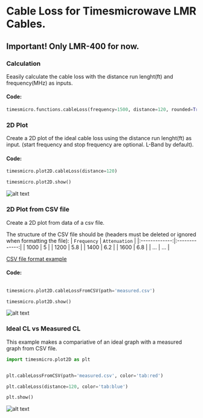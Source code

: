 # Cable Loss for Timesmicrowave LMR Cables. 
## Important! Only LMR-400 for now.

### Calculation
Eeasily calculate the cable loss with the distance run lenght(ft) and frequency(MHz) as inputs.

#### Code:
```python
timesmicro.functions.cableLoss(frequency=1500, distance=120, rounded=True)
```
### 2D Plot
Create a 2D plot of the ideal cable loss using the distance run lenght(ft) as input. (start frequency and stop frequency are optional. L-Band by default).

#### Code:
```python
timesmicro.plot2D.cableLoss(distance=120)

timesmicro.plot2D.show()
```

![alt text](https://github.com/ghunshoot/timesmicro/blob/main/CL-LMR400-120ft.png)

### 2D Plot from CSV file
Create a 2D plot from data of a csv file.

The structure of the CSV file should be (headers must be deleted or ignored when formatting the file):
| `Frequency`   | `Attenuation` |
|:-------------:|:-------------:|
| 1000          | 5             |
| 1200          | 5.8           |
| 1400          | 6.2           |
| 1600          | 6.8           |
| ...           | ...           |

[CSV file format example](https://github.com/ghunshoot/timesmicro/blob/main/measured.csv)

#### Code:
```python

timesmicro.plot2D.cableLossFromCSV(path='measured.csv')

timesmicro.plot2D.show()
```

![alt text](https://github.com/ghunshoot/timesmicro/blob/main/CL-CSV-DATA.png)


### Ideal CL vs Measured CL

This example makes a compariative of an ideal graph with a measured graph from CSV file.

```python
import timesmicro.plot2D as plt


plt.cableLossFromCSV(path='measured.csv', color='tab:red')

plt.cableLoss(distance=120, color='tab:blue')

plt.show()
```
![alt text](https://github.com/ghunshoot/timesmicro/blob/main/CL-IDEALvsMEASURED.png)


